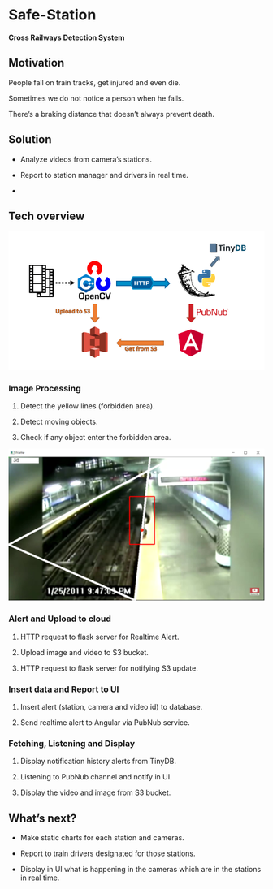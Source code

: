 # Safe-Station
**Cross Railways Detection System**

## Motivation

People fall on train tracks, get injured and even die.

Sometimes we do not notice a person when he falls.

There’s a braking distance that doesn’t always prevent death.


## Solution

- Analyze videos from camera’s stations.

- Report to station manager and drivers in real time.
- 

## Tech overview
![alt text](https://github.com/YB5/Safe-Station/blob/main/tech%20overview.png)


### Image Processing

1. Detect the yellow lines (forbidden area).

2. Detect moving objects.

3. Check if any object enter the forbidden area.

![alt text](https://github.com/YB5/Safe-Station/blob/main/cross.png)


### Alert and Upload to cloud

1. HTTP request to flask server for Realtime Alert.

2. Upload image and video to S3 bucket.

3. HTTP request to flask server for notifying S3 update.


### Insert data and Report to UI

1. Insert alert (station, camera and video id) to database.

2. Send realtime alert to Angular via PubNub service.


### Fetching, Listening and Display

1. Display notification history alerts from TinyDB.

2. Listening to PubNub channel and notify in UI.

3. Display the video and image from S3 bucket.


## What’s next?

- Make static charts for each station and cameras.

- Report to train drivers designated for those stations.

- Display in UI what is happening in the cameras which are in the stations in real time.

